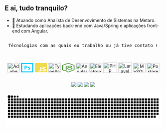## E ai, tudo tranquilo?

- 🔭 Atuando como Analista de Desenvovimento de Sistemas na Metaro.
- 💬 Estudando aplicações back-end com Java/Spring e aplicações front-end com Angular.
  
<pre>
  <div align="center">Técnologias com as quais eu trabalho ou já tive contato ⬇️</div>
</pre>
        
<div align="center" style="display: inline_block"><br>
  <img align="center" title="Adobe Illustrator" height="30" width="40" src="https://cdn.jsdelivr.net/gh/devicons/devicon/icons/illustrator/illustrator-line.svg" >
  <img align="center" title="Adobe Photoshop" height="30" width="40" src="https://raw.githubusercontent.com/dan1el074/dan1el074/0ac9df650ce2d1c797bae2c225551f1acc9341f8/vitrine/photoshop.svg" >
  <img align="center" title="JavaScript" height="30" width="40" src="https://raw.githubusercontent.com/devicons/devicon/master/icons/javascript/javascript-plain.svg">
  <img align="center" title="TypeScript" height="30" width="40" src="https://cdn.jsdelivr.net/gh/devicons/devicon/icons/typescript/typescript-plain.svg">
  <img align="center" title="Nodejs" height="30" width="40" src="https://raw.githubusercontent.com/dan1el074/dan1el074/0ac9df650ce2d1c797bae2c225551f1acc9341f8/vitrine/node-js.svg">
  <img align="center" title="Angular" height="30" width="40" src="https://cdn.jsdelivr.net/gh/devicons/devicon/icons/angularjs/angularjs-plain.svg">
  <img align="center" title="ElectronJS" height="30" width="40" src="https://cdn.jsdelivr.net/gh/devicons/devicon@latest/icons/electron/electron-original.svg">
  <img align="center" title="PHP" height="33" width="44" src="https://cdn.jsdelivr.net/gh/devicons/devicon@latest/icons/php/php-original.svg">
  <img align="center" title="Laravel" height="33" width="44" src="https://cdn.jsdelivr.net/gh/devicons/devicon@latest/icons/laravel/laravel-original.svg">
  <img align="center" title="MySQL" height="30" width="40" src="https://cdn.jsdelivr.net/gh/devicons/devicon/icons/mysql/mysql-original.svg">
  <img align="center" title="PostgreSQL" height="30" width="40" src="https://cdn.jsdelivr.net/gh/devicons/devicon/icons/postgresql/postgresql-plain.svg">
</div>
  
  ##
 
<div align="center"> 
  <a href="https://www.linkedin.com/in/daniel-rvargas/" target="_blank"><img src="https://img.shields.io/badge/-LinkedIn-%230077B5?style=for-the-badge&logo=linkedin&logoColor=white" target="_blank"></a> 
  <a href="https://wa.me/555421060260" target="_blank"><img src="https://img.shields.io/badge/WhatsApp-25D366?style=for-the-badge&logo=whatsapp&logoColor=white" target="_blank"></a>
  <a href="https://www.instagram.com/daniel_rodrigss/" target="_blank"><img src="https://img.shields.io/badge/-Instagram-%23E4405F?style=for-the-badge&logo=instagram&logoColor=white" target="_blank"></a>
  <a href = "mailto:daniel.rvargas10@gmail.com"><img src="https://img.shields.io/badge/-Gmail-%23333?style=for-the-badge&logo=gmail&logoColor=white" target="_blank"></a>
 
  ![Snake animation](https://raw.githubusercontent.com/dan1el074/dan1el074/0ac9df650ce2d1c797bae2c225551f1acc9341f8/vitrine/contribution-snake.svg)
</div>
